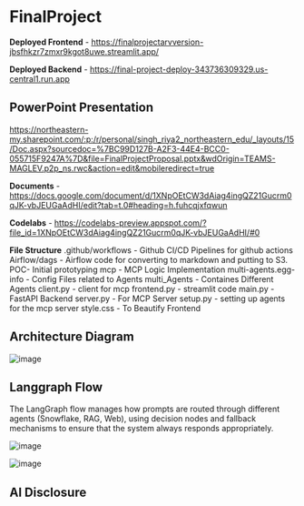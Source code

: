 # FinalProject


**Deployed Frontend** - https://finalprojectarvversion-jbsfhkzr7zmxr9kgot8uwe.streamlit.app/

**Deployed Backend** - https://final-project-deploy-343736309329.us-central1.run.app

## PowerPoint Presentation
https://northeastern-my.sharepoint.com/:p:/r/personal/singh_riya2_northeastern_edu/_layouts/15/Doc.aspx?sourcedoc=%7BC99D127B-A2F3-44E4-BCC0-055715F9247A%7D&file=FinalProjectProposal.pptx&wdOrigin=TEAMS-MAGLEV.p2p_ns.rwc&action=edit&mobileredirect=true

**Documents** - https://docs.google.com/document/d/1XNpOEtCW3dAiag4ingQZ21Gucrm0qJK-vbJEUGaAdHI/edit?tab=t.0#heading=h.fuhcqjxfqwun

**Codelabs** - https://codelabs-preview.appspot.com/?file_id=1XNpOEtCW3dAiag4ingQZ21Gucrm0qJK-vbJEUGaAdHI/#0

**File Structure** 
.github/workflows - Github CI/CD Pipelines for github actions
Airflow/dags - Airflow code for converting to markdown and putting to S3.
POC- Initial prototyping
mcp - MCP Logic Implementation
multi-agents.egg-info - Config Files related to Agents
multi_Agents - Containes Different Agents
client.py - client for mcp
frontend.py - streamlit code
main.py - FastAPI Backend
server.py - For MCP Server
setup.py - setting up agents for the mcp server
style.css - To Beautify Frontend

## Architecture Diagram

![image](https://github.com/user-attachments/assets/5b6ad1f7-0718-4c11-b21b-b234bc05d446)

## Langgraph Flow

The LangGraph flow manages how prompts are routed through different agents (Snowflake, RAG, Web), using decision nodes and fallback mechanisms to ensure that the system always responds appropriately.

![image](https://github.com/user-attachments/assets/4b7e0caa-ada5-42eb-8290-770835e8659c)

![image](https://github.com/user-attachments/assets/b116d335-2a24-4fcd-b5dc-b696b8f8f76e)

## AI Disclosure







